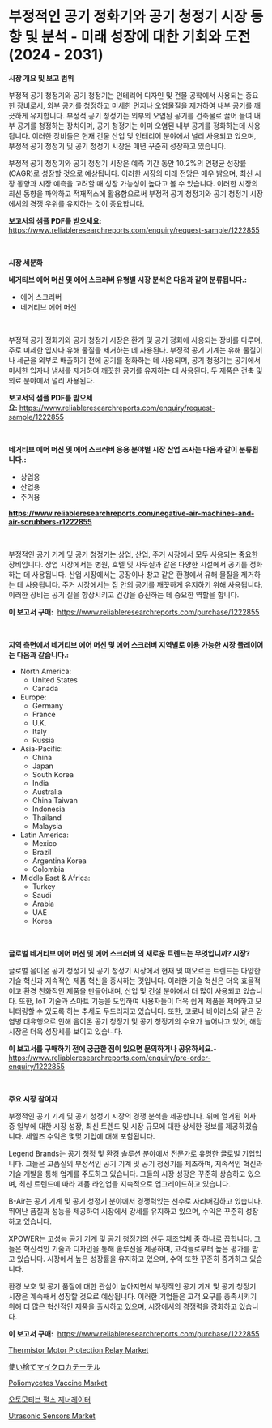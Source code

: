 <p><h1>부정적인 공기 정화기와 공기 청정기 시장 동향 및 분석 - 미래 성장에 대한 기회와 도전 (2024 - 2031)</h1></p><p><strong>시장 개요 및 보고 범위</strong></p>
<p><p>부정적 공기 청정기와 공기 청정기는 인테리어 디자인 및 건물 공학에서 사용되는 중요한 장비로서, 외부 공기를 청정하고 미세한 먼지나 오염물질을 제거하여 내부 공기를 깨끗하게 유지합니다. 부정적 공기 청정기는 외부의 오염된 공기를 건축물로 끌어 들여 내부 공기를 청정하는 장치이며, 공기 청정기는 이미 오염된 내부 공기를 정화하는데 사용됩니다. 이러한 장비들은 현재 건물 산업 및 인테리어 분야에서 널리 사용되고 있으며, 부정적 공기 청정기 및 공기 청정기 시장은 매년 꾸준히 성장하고 있습니다.</p><p>부정적 공기 청정기와 공기 청정기 시장은 예측 기간 동안 10.2%의 연평균 성장률(CAGR)로 성장할 것으로 예상됩니다. 이러한 시장의 미래 전망은 매우 밝으며, 최신 시장 동향과 시장 예측을 고려할 때 성장 가능성이 높다고 볼 수 있습니다. 이러한 시장의 최신 동향을 파악하고 적재적소에 활용함으로써 부정적 공기 청정기와 공기 청정기 시장에서의 경쟁 우위를 유지하는 것이 중요합니다.</p></p>
<p><strong>보고서의 샘플 PDF를 받으세요:</strong> <a href="https://www.reliableresearchreports.com/enquiry/request-sample/1222855">https://www.reliableresearchreports.com/enquiry/request-sample/1222855</a></p>
<p>&nbsp;</p>
<p><strong>시장 세분화</strong></p>
<p><strong>네거티브 에어 머신 및 에어 스크러버 유형별 시장 분석은 다음과 같이 분류됩니다.:</strong></p>
<p><ul><li>에어 스크러버</li><li>네거티브 에어 머신</li></ul></p>
<p>&nbsp;</p>
<p><p>부정적 공기 정화기와 공기 청정기 시장은 환기 및 공기 정화에 사용되는 장비를 다루며, 주로 미세한 입자나 유해 물질을 제거하는 데 사용된다. 부정적 공기 기계는 유해 물질이나 세균을 외부로 배출하기 전에 공기를 정화하는 데 사용되며, 공기 청정기는 공기에서 미세한 입자나 냄새를 제거하여 깨끗한 공기를 유지하는 데 사용된다. 두 제품은 건축 및 의료 분야에서 널리 사용된다.</p></p>
<p><strong>보고서의 샘플 PDF를 받으세요:</strong>&nbsp;<a href="https://www.reliableresearchreports.com/enquiry/request-sample/1222855">https://www.reliableresearchreports.com/enquiry/request-sample/1222855</a></p>
<p>&nbsp;</p>
<p><strong> 네거티브 에어 머신 및 에어 스크러버 응용 분야별 시장 산업 조사는 다음과 같이 분류됩니다.:</strong></p>
<p><ul><li>상업용</li><li>산업용</li><li>주거용</li></ul></p>
<p><strong><a href="https://www.reliableresearchreports.com/negative-air-machines-and-air-scrubbers-r1222855">https://www.reliableresearchreports.com/negative-air-machines-and-air-scrubbers-r1222855</a></strong></p>
<p>&nbsp;</p>
<p><p>부정적인 공기 기계 및 공기 청정기는 상업, 산업, 주거 시장에서 모두 사용되는 중요한 장비입니다. 상업 시장에서는 병원, 호텔 및 사무실과 같은 다양한 시설에서 공기를 정화하는 데 사용됩니다. 산업 시장에서는 공장이나 창고 같은 환경에서 유해 물질을 제거하는 데 사용됩니다. 주거 시장에서는 집 안의 공기를 깨끗하게 유지하기 위해 사용됩니다. 이러한 장비는 공기 질을 향상시키고 건강을 증진하는 데 중요한 역할을 합니다.</p></p>
<p><strong>이 보고서 구매:</strong>&nbsp; <a href="https://www.reliableresearchreports.com/purchase/1222855">https://www.reliableresearchreports.com/purchase/1222855</a></p>
<p>&nbsp;</p>
<p><strong>지역 측면에서 네거티브 에어 머신 및 에어 스크러버 지역별로 이용 가능한 시장 플레이어는 다음과 같습니다.:</strong></p>
<p><ul>
    <li>
        North America:
        <ul>
            <li>United States</li>
            <li>Canada</li>
        </ul>
    </li>
    <li>
        Europe:
        <ul>
            <li>Germany</li>
            <li>France</li>
            <li>U.K.</li>
            <li>Italy</li>
            <li>Russia</li>
        </ul>
    </li>
    <li>
        Asia-Pacific:
        <ul>
            <li>China</li>
            <li>Japan</li>
            <li>South Korea</li>
            <li>India</li>
            <li>Australia</li>
            <li>China Taiwan</li>
            <li>Indonesia</li>
            <li>Thailand</li>
            <li>Malaysia</li>
        </ul>
    </li>
    <li>
        Latin America:
        <ul>
            <li>Mexico</li>
            <li>Brazil</li>
            <li>Argentina Korea</li>
            <li>Colombia</li>
        </ul>
    </li>
    <li>
        Middle East & Africa:
        <ul>
            <li>Turkey</li>
            <li>Saudi</li>
            <li>Arabia</li>
            <li>UAE</li>
            <li>Korea</li>
        </ul>
    </li>
    </ul></p>
<p>&nbsp;</p>
<p><strong>글로벌 네거티브 에어 머신 및 에어 스크러버 의 새로운 트렌드는 무엇입니까? 시장?</strong></p>
<p><p>글로벌 음이온 공기 청정기 및 공기 청정기 시장에서 현재 및 떠오르는 트렌드는 다양한 기술 혁신과 지속적인 제품 혁신을 중시하는 것입니다. 이러한 기술 혁신은 더욱 효율적이고 환경 친화적인 제품을 만들어내며, 산업 및 건설 분야에서 더 많이 사용되고 있습니다. 또한, IoT 기술과 스마트 기능을 도입하여 사용자들이 더욱 쉽게 제품을 제어하고 모니터링할 수 있도록 하는 추세도 두드러지고 있습니다. 또한, 코로나 바이러스와 같은 감염병 대유행으로 인해 음이온 공기 청정기 및 공기 청정기의 수요가 늘어나고 있어, 해당 시장은 더욱 성장세를 보이고 있습니다.</p></p>
<p><strong>이 보고서를 구매하기 전에 궁금한 점이 있으면 문의하거나 공유하세요.</strong>- <a href="https://www.reliableresearchreports.com/enquiry/pre-order-enquiry/1222855">https://www.reliableresearchreports.com/enquiry/pre-order-enquiry/1222855</a></p>
<p>&nbsp;</p>
<p><strong>주요 시장 참여자</strong></p>
<p><p>부정적인 공기 기계 및 공기 청정기 시장의 경쟁 분석을 제공합니다. 위에 열거된 회사 중 일부에 대한 시장 성장, 최신 트렌드 및 시장 규모에 대한 상세한 정보를 제공하겠습니다. 세일즈 수익은 몇몇 기업에 대해 포함됩니다.</p><p>Legend Brands는 공기 청정 및 환경 솔루션 분야에서 전문가로 유명한 글로벌 기업입니다. 그들은 고품질의 부정적인 공기 기계 및 공기 청정기를 제조하며, 지속적인 혁신과 기술 개발을 통해 업계를 주도하고 있습니다. 그들의 시장 성장은 꾸준히 상승하고 있으며, 최신 트렌드에 따라 제품 라인업을 지속적으로 업그레이드하고 있습니다.</p><p>B-Air는 공기 기계 및 공기 청정기 분야에서 경쟁력있는 선수로 자리매김하고 있습니다. 뛰어난 품질과 성능을 제공하여 시장에서 강세를 유지하고 있으며, 수익은 꾸준히 성장하고 있습니다.</p><p>XPOWER는 고성능 공기 기계 및 공기 청정기의 선두 제조업체 중 하나로 꼽힙니다. 그들은 혁신적인 기술과 디자인을 통해 솔루션을 제공하며, 고객들로부터 높은 평가를 받고 있습니다. 시장에서 높은 성장률을 유지하고 있으며, 수익 또한 꾸준히 증가하고 있습니다.</p><p>환경 보호 및 공기 품질에 대한 관심이 높아지면서 부정적인 공기 기계 및 공기 청정기 시장은 계속해서 성장할 것으로 예상됩니다. 이러한 기업들은 고객 요구를 충족시키기 위해 더 많은 혁신적인 제품을 출시하고 있으며, 시장에서의 경쟁력을 강화하고 있습니다.</p></p>
<p><strong>이 보고서 구매:</strong>&nbsp;&nbsp;<a href="https://www.reliableresearchreports.com/purchase/1222855">https://www.reliableresearchreports.com/purchase/1222855</a></p>
<p><p><a href="https://issuu.com/reportprime-2/docs/thermistor-motor-protection-relay-market-size-2030">Thermistor Motor Protection Relay Market</a></p><p><a href="https://github.com/schmahlson/Market-Research-Report-List-2/blob/main/8212680111664.md">使い捨てマイクロカテーテル</a></p><p><a href="https://github.com/luckyshygirl/Market-Research-Report-List-5/blob/main/poliomycetes-vaccine-market.md">Poliomycetes Vaccine Market</a></p><p><a href="https://github.com/darrellockm3ytan895656/Market-Research-Report-List-2/blob/main/1367414106871.md">오토모티브 펄스 제너레이터</a></p><p><a href="https://issuu.com/reportprime-2/docs/utrasonic-sensors-market-size-2030.pptx">Utrasonic Sensors Market</a></p></p>